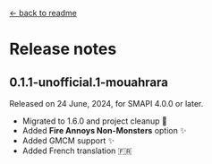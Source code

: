 ﻿[← back to readme](../README.md)

# Release notes

## 0.1.1-unofficial.1-mouahrara
Released on 24 June, 2024, for SMAPI 4.0.0 or later.
* Migrated to 1.6.0 and project cleanup 🚀
* Added **Fire Annoys Non-Monsters** option ✨
* Added GMCM support ✨
* Added French translation 🇫🇷

